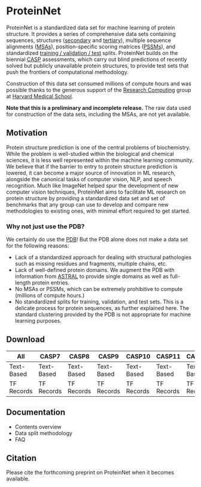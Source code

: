 # ProteinNet
ProteinNet is a standardized data set for machine learning of protein structure. It provides a series of comprehensive data sets containing sequences, structures ([secondary](https://en.wikipedia.org/wiki/Protein_secondary_structure) and [tertiary](https://en.wikipedia.org/wiki/Protein_tertiary_structure)), multiple sequence alignments ([MSAs](https://en.wikipedia.org/wiki/Multiple_sequence_alignment)), position-specific scoring matrices ([PSSMs](https://en.wikipedia.org/wiki/Position_weight_matrix)), and standardized [training / validation / test](https://en.wikipedia.org/wiki/Training,_test,_and_validation_sets) splits. ProteinNet builds on the biennial [CASP](http://predictioncenter.org/) assessments, which carry out blind predictions of recently solved but publicly unavailable protein structures, to provide test sets that push the frontiers of computational methodology. 

Construction of this data set consumed millions of compute hours and was possible thanks to the generous support of the [Research Computing](https://rc.hms.harvard.edu) group at [Harvard Medical School](https://hms.harvard.edu).

**Note that this is a preliminary and incomplete release.** The raw data used for construction of the data sets, including the MSAs, are not yet available.

## Motivation
Protein structure prediction is one of the central problems of biochemistry. While the problem is well-studied within the biological and chemical sciences, it is less well represented within the machine learning community. We believe that if the barrier to entry to protein structure prediction is lowered, it can become a major source of innovation in ML research, alongside the canonical tasks of computer vision, NLP, and speech recognition. Much like ImageNet helped spur the development of new computer vision techniques, ProteinNet aims to facilitate ML research on protein structure by providing a standardized data set and set of benchmarks that any group can use to develop and compare new methodologies to existing ones, with minimal effort required to get started.

### Why not just use the PDB?
We certainly do use the [PDB](https://www.rcsb.org/)! But the PDB alone does not make a data set for the following reasons:
* Lack of a standardized approach for dealing with structural pathologies such as missing residues and fragments, multiple chains, etc.
* Lack of well-defined protein domains. We augment the PDB with information from [ASTRAL](http://scop.berkeley.edu/) to provide single domains as well as full-length protein entries.
* No MSAs or PSSMs, which can be extremely prohibitive to compute (millions of compute hours.)
* No standardized splits for training, validation, and test sets. This is a delicate process for protein sequences, as further explained here. The standard clustering provided by the PDB is not appropriate for machine learning purposes.

## Download

| All | CASP7 | CASP8 | CASP9 | CASP10 | CASP11 | CASP12 |
| --- | --- | --- | --- | --- | --- | --- |
| Text-Based | Text-Based | Text-Based | Text-Based | Text-Based | Text-Based | Text-Based |
| TF Records | TF Records | TF Records | TF Records | TF Records | TF Records | TF Records |

## Documentation

* Contents overview
* Data split methodology
* FAQ

## Citation

Please cite the forthcoming preprint on ProteinNet when it becomes available.
